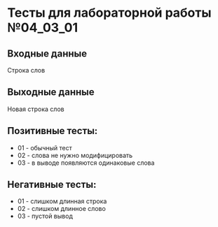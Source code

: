 # Тесты для лабораторной работы №04_03_01

## Входные данные
Строка слов

## Выходные данные
Новая строка слов

## Позитивные тесты:
- 01 - обычный тест
- 02 - слова не нужно модифицировать
- 03 - в выводе появляются одинаковые слова

## Негативные тесты:
- 01 - слишком длинная строка
- 02 - слишком длинное слово
- 03 - пустой вывод
